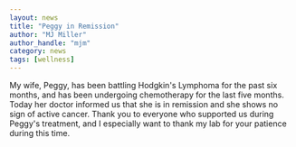 ```yaml
---
layout: news
title: "Peggy in Remission"
author: "MJ Miller"
author_handle: "mjm"
category: news
tags: [wellness]
---
```


 My wife, Peggy, has been battling Hodgkin's Lymphoma for the past six months, and has been undergoing chemotherapy for the last five months. Today her doctor informed us that she is in remission and she shows no sign of active cancer. Thank you to everyone who supported us during Peggy's treatment, and I especially want to thank my lab for your patience during this time.
